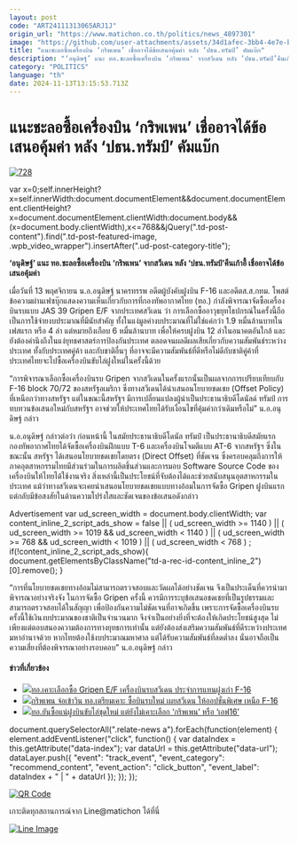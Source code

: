 ```yaml
---
layout: post
code: "ART24111313065ARJ1J"
origin_url: "https://www.matichon.co.th/politics/news_4897301"
image: "https://github.com/user-attachments/assets/34d1afec-3bb4-4e7e-b551-a78faf573c88"
title: "แนะชะลอซื้อเครื่องบิน ‘กริพเพน’ เชื่ออาจได้ข้อเสนอคุ้มค่า หลัง ‘ปธน.ทรัมป์’ คัมแบ๊ก"
description: "‘อนุดิษฐ์’ แนะ ทอ.ชะลอซื้อเครื่องบิน ‘กริพเพน' จากสวีเดน หลัง ‘ปธน.ทรัมป์’คืนเก้าอี้ เชื่ออาจได้ข้อเสนอคุ้มค่า"
category: "POLITICS"
language: "th"
date: 2024-11-13T13:15:53.713Z
---
```


# แนะชะลอซื้อเครื่องบิน ‘กริพเพน’ เชื่ออาจได้ข้อเสนอคุ้มค่า หลัง ‘ปธน.ทรัมป์’ คัมแบ๊ก

[![](https://www.matichon.co.th/wp-content/uploads/2024/11/728-155.jpg "728")](https://www.matichon.co.th/wp-content/uploads/2024/11/728-155.jpg)

var x=0;self.innerHeight?x=self.innerWidth:document.documentElement&&document.documentElement.clientHeight?x=document.documentElement.clientWidth:document.body&&(x=document.body.clientWidth),x<=768&&jQuery(".td-post-content").find(".td-post-featured-image, .wpb\_video\_wrapper").insertAfter(".ud-post-category-title");

**‘อนุดิษฐ์’ แนะ ทอ.ชะลอซื้อเครื่องบิน ‘กริพเพน’ จากสวีเดน หลัง ‘ปธน.ทรัมป์’คืนเก้าอี้ เชื่ออาจได้ข้อเสนอคุ้มค่า**

เมื่อวันที่ 13 พฤศจิกายน น.อ.อนุดิษฐ์ นาครทรรพ อดีตผู้บังคับฝูงบิน F-16 และอดีตส.ส.กทม. โพสต์ข้อความผ่านเฟซบุ๊กแสดงความเห็นเกี่ยวกับการที่กองทัพอากาศไทย (ทอ.) กำลังพิจารณาจัดซื้อเครื่องบินรบแบบ JAS 39 Gripen E/F จากประเทศสวีเดน ว่า การเลือกซื้ออาวุธยุทโธปกรณ์ในครั้งนี้ถือเป็นการใช้จ่ายงบประมาณที่มีนัยสำคัญ ทั้งในแง่มูลค่างบประมาณที่ไม่ใช่แค่กว่า 1.9 หมื่นล้านบาทในเฟสแรก หรือ 4 ลำ แต่หมายถึงเกือบ 6 หมื่นล้านบาท เพื่อให้ครบฝูงบิน 12 ลำในอนาคตอันใกล้ และยังต้องคำนึงถึงในแง่ยุทธศาสตร์การป้องกันประเทศ ตลอดจนผลดีผลเสียเกี่ยวกับความสัมพันธ์ระหว่างประเทศ ทั้งกับประเทศคู่ค้า และกับชาติอื่นๆ ที่อาจจะมีความสัมพันธ์ที่ดีหรือไม่ดีกับชาติคู่ค้าที่ประเทศไทยจะไปซื้อเครื่องบินขับไล่ฝูงใหม่ในครั้งนี้ด้วย

“การพิจารณาเลือกซื้อเครื่องบินรบ Gripen จากสวีเดนในครั้งแรกนั้นเป็นผลจากการเปรียบเทียบกับ F-16 block 70/72 ของสหรัฐอเมริกา ซึ่งทางสวีเดนได้นำเสนอนโยบายชดเชย (Offset Policy) ที่เหนือกว่าทางสหรัฐฯ แต่ในขณะนี้สหรัฐฯ มีการเปลี่ยนแปลงผู้นำเป็นประธานาธิบดีโดนัลด์ ทรัมป์ การทบทวนข้อเสนอใหม่กับสหรัฐฯ อาจช่วยให้ประเทศไทยได้รับเงื่อนไขที่คุ้มค่ากว่าเดิมหรือไม่” น.อ.อนุดิษฐ์ กล่าว

น.อ.อนุดิษฐ์ กล่าวต่อว่า ก่อนหน้านี้ ในสมัยประธานาธิบดีโดนัล ทรัมป์ เป็นประธานาธิบดีสมัยแรก กองทัพอากาศไทยได้จัดซื้อเครื่องบินฝึกแบบ T-6 และเครื่องบินโจมตีแบบ AT-6 จากสหรัฐฯ ซึ่งในขณะนั้น สหรัฐฯ ได้เสนอนโยบายชดเชยโดยตรง (Direct Offset) ที่ชัดเจน ซึ่งครอบคลุมถึงการให้ภาคอุตสาหกรรมไทยมีส่วนร่วมในการผลิตชิ้นส่วนและการมอบ Software Source Code ของเครื่องบินให้ไทยได้ใช้งานจริง สิ่งเหล่านี้เป็นประโยชน์ที่จับต้องได้และช่วยสนับสนุนอุตสาหกรรมในประเทศ แม้ว่าทางสวีเดนจะเคยนำเสนอนโยบายชดเชยแบบทางอ้อมในการจัดซื้อ Gripen ฝูงบินแรก แต่กลับมีข้อสงสัยในด้านความโปร่งใสและชัดเจนของข้อเสนอดังกล่าว

Advertisement var ud\_screen\_width = document.body.clientWidth; var content\_inline\_2\_script\_ads\_show = false || ( ud\_screen\_width >= 1140 ) || ( ud\_screen\_width >= 1019 && ud\_screen\_width < 1140 ) || ( ud\_screen\_width >= 768 && ud\_screen\_width < 1019 ) || ( ud\_screen\_width < 768 ) ; if(!content\_inline\_2\_script\_ads\_show){ document.getElementsByClassName("td-a-rec-id-content\_inline\_2")\[0\].remove(); }

“การที่นโยบายชดเชยทางอ้อมไม่สามารถตรวจสอบและวัดผลได้อย่างชัดเจน จึงเป็นประเด็นที่ควรนำมาพิจารณาอย่างจริงจัง ในการจัดซื้อ Gripen ครั้งนี้ ควรมีการระบุข้อเสนอชดเชยที่เป็นรูปธรรมและสามารถตรวจสอบได้ในสัญญา เพื่อป้องกันความไม่ชัดเจนที่อาจเกิดขึ้น เพราะการจัดซื้อเครื่องบินรบครั้งนี้ใช้เงินงบประมาณของชาติเป็นจำนวนมาก จึงจำเป็นอย่างยิ่งที่จะต้องให้เกิดประโยชน์สูงสุด ไม่เพียงแต่ตอบสนองความต้องการทางยุทธการเท่านั้น แต่ยังต้องส่งเสริมความสัมพันธ์ที่ดีระหว่างประเทศมหาอำนาจด้วย หากไทยต้องใช้งบประมาณมหาศาล แต่ได้รับความสัมพันธ์ที่ลดต่ำลง นั่นอาจถือเป็นความเสี่ยงที่ต้องพิจารณาอย่างรอบคอบ” น.อ.อนุดิษฐ์ กล่าว

#### ข่าวที่เกี่ยวข้อง

*   [![](https://www.matichon.co.th/wp-content/uploads/2024/08/42hu8888.jpg)ทอ.เคาะเลือกซื้อ Gripen E/F เครื่องบินรบสวีเดน ประจำการแทนฝูงเก่า F-16](https://www.matichon.co.th/politics/news_4759514)
*   [![](https://www.matichon.co.th/wp-content/uploads/2024/08/kor885555599.jpg)กริพเพน จ่อเข้าวิน ทอ.เตรียมเคาะ ซื้อบินรบใหม่ เผยสวีเดน ให้ออปชั่นพิเศษ เหนือ F-16](https://www.matichon.co.th/politics/news_4758926)
*   [![](https://www.matichon.co.th/wp-content/uploads/2024/06/fg728.jpg)ทอ.ยันซื้อแน่ฝูงบินขับไล่ชุดใหม่ แต่ยังไม่เคาะเลือก ‘กริพเพน’ หรือ ‘เอฟ16’](https://www.matichon.co.th/politics/news_4614985) 

document.querySelectorAll(".relate-news a").forEach(function(element) { element.addEventListener("click", function() { var dataIndex = this.getAttribute("data-index"); var dataUrl = this.getAttribute("data-url"); dataLayer.push({ "event": "track\_event", "event\_category": "recommend\_content", "event\_action": "click\_button", "event\_label": dataIndex + " | " + dataUrl }); }); });

[![QR Code](https://www.matichon.co.th/wp-content/uploads/2023/07/wob1371z.jpg)](https://lin.ee/ht0nDxX)

เกาะติดทุกสถานการณ์จาก Line@matichon ได้ที่นี่

[![Line Image](https://www.matichon.co.th/wp-content/uploads/2023/07/th.png)](https://lin.ee/ht0nDxX)